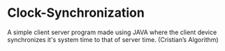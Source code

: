# Clock-Synchronization
A simple client server program made using JAVA where the client device synchronizes it's system time to that of server time. (Cristian’s Algorithm)

